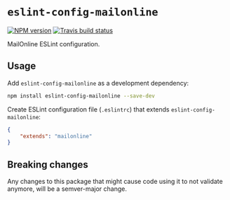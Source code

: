 # `eslint-config-mailonline`

[![NPM version](http://img.shields.io/npm/v/eslint-config-mailonline.svg?style=flat-square)](https://www.npmjs.org/package/eslint-config-mailonline)
[![Travis build status](http://img.shields.io/travis/MailOnline/eslint-config-mailonline/master.svg?style=flat-square)](https://travis-ci.org/MailOnline/eslint-config-mailonline)

MailOnline ESLint configuration.

## Usage

Add `eslint-config-mailonline` as a development dependency:

```bash
npm install eslint-config-mailonline --save-dev
```

Create ESLint configuration file (`.eslintrc`) that extends `eslint-config-mailonline`:

```json
{
    "extends": "mailonline"
}
```

## Breaking changes

Any changes to this package that might cause code using it to not validate anymore, will be a semver-major change.

